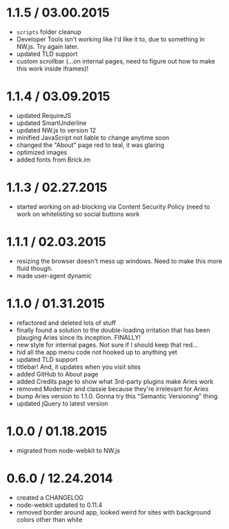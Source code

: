 1.1.5 / 03.00.2015
==================
* `scripts` folder cleanup
* Developer Tools isn't working like I'd like it to, due to something in NW.js. Try again later.
* updated TLD support
* custom scrollbar (...on internal pages, need to figure out how to make this work inside iframes)!

1.1.4 / 03.09.2015
==================
* updated RequireJS
* updated SmartUnderline
* updated NW.js to version 12
* minified JavaScript not liable to change anytime soon
* changed the "About" page red to teal, it was glaring
* optimized images
* added fonts from Brick.im



1.1.3 / 02.27.2015
==================
* started working on ad-blocking via Content Security Policy (need to work on whitelisting so social buttons work



1.1.1 / 02.03.2015
==================
* resizing the browser doesn't mess up windows. Need to make this more fluid though.
* made user-agent dynamic



1.1.0 / 01.31.2015
==================
* refactored and deleted lots of stuff
* finally found a solution to the double-loading irritation that has been plauging Aries since its inception. FINALLY!
* new style for internal pages. Not sure if I should keep that red...
* hid all the app menu code not hooked up to anything yet
* updated TLD support
* titlebar! And, it updates when you visit sites
* added GitHub to About page
* added Credits page to show what 3rd-party plugins make Aries work
* removed Modernizr and classie because they're irrelevant for Aries
* bump Aries version to 1.1.0. Gonna try this "Semantic Versioning" thing.
* updated jQuery to latest version



1.0.0 / 01.18.2015
==================
* migrated from node-webkit to NW.js



0.6.0 / 12.24.2014
==================
* created a CHANGELOG
* node-webkit updated to 0.11.4
* removed border around app, looked weird for sites with background colors other than white